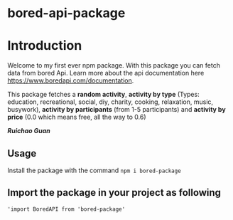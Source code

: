 ﻿# bored-api-package

# Introduction
Welcome to my first ever npm package. With this package you can fetch data from bored Api. Learn more about the api documentation here 
https://www.boredapi.com/documentation. 

This package fetches a **random activity**, **activity by type** (Types: education, recreational, social, diy, charity, cooking, relaxation, music, busywork), **activity by participants** (from 1-5 participants) and **activity by price** (0.0 which means free, all the way to 0.6)

***Ruichao Guan***

## Usage
Install the package with the command
```npm i bored-package```

## Import the package in your project as following
``` 'import BoredAPI from 'bored-package' ```
